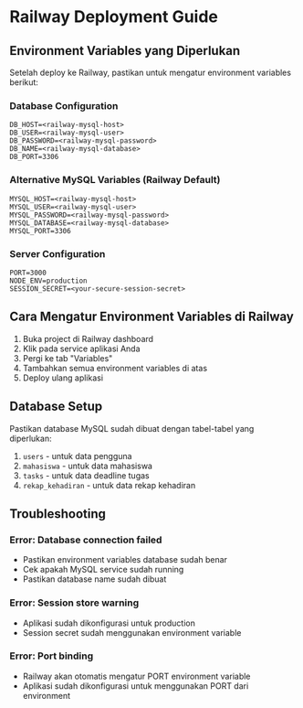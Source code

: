 # Railway Deployment Guide

## Environment Variables yang Diperlukan

Setelah deploy ke Railway, pastikan untuk mengatur environment variables berikut:

### Database Configuration
```
DB_HOST=<railway-mysql-host>
DB_USER=<railway-mysql-user>
DB_PASSWORD=<railway-mysql-password>
DB_NAME=<railway-mysql-database>
DB_PORT=3306
```

### Alternative MySQL Variables (Railway Default)
```
MYSQL_HOST=<railway-mysql-host>
MYSQL_USER=<railway-mysql-user>
MYSQL_PASSWORD=<railway-mysql-password>
MYSQL_DATABASE=<railway-mysql-database>
MYSQL_PORT=3306
```

### Server Configuration
```
PORT=3000
NODE_ENV=production
SESSION_SECRET=<your-secure-session-secret>
```

## Cara Mengatur Environment Variables di Railway

1. Buka project di Railway dashboard
2. Klik pada service aplikasi Anda
3. Pergi ke tab "Variables"
4. Tambahkan semua environment variables di atas
5. Deploy ulang aplikasi

## Database Setup

Pastikan database MySQL sudah dibuat dengan tabel-tabel yang diperlukan:

1. `users` - untuk data pengguna
2. `mahasiswa` - untuk data mahasiswa
3. `tasks` - untuk data deadline tugas
4. `rekap_kehadiran` - untuk data rekap kehadiran

## Troubleshooting

### Error: Database connection failed
- Pastikan environment variables database sudah benar
- Cek apakah MySQL service sudah running
- Pastikan database name sudah dibuat

### Error: Session store warning
- Aplikasi sudah dikonfigurasi untuk production
- Session secret sudah menggunakan environment variable

### Error: Port binding
- Railway akan otomatis mengatur PORT environment variable
- Aplikasi sudah dikonfigurasi untuk menggunakan PORT dari environment
